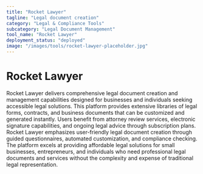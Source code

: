 ```yaml
---
title: "Rocket Lawyer"
tagline: "Legal document creation"
category: "Legal & Compliance Tools"
subcategory: "Legal Document Management"
tool_name: "Rocket Lawyer"
deployment_status: "deployed"
image: "/images/tools/rocket-lawyer-placeholder.jpg"
---
```


# Rocket Lawyer

Rocket Lawyer delivers comprehensive legal document creation and management capabilities designed for businesses and individuals seeking accessible legal solutions. This platform provides extensive libraries of legal forms, contracts, and business documents that can be customized and generated instantly. Users benefit from attorney review services, electronic signature capabilities, and ongoing legal advice through subscription plans. Rocket Lawyer emphasizes user-friendly legal document creation through guided questionnaires, automated customization, and compliance checking. The platform excels at providing affordable legal solutions for small businesses, entrepreneurs, and individuals who need professional legal documents and services without the complexity and expense of traditional legal representation.
